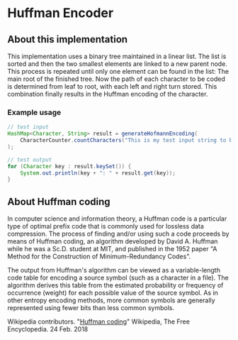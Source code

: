 # Huffman Encoder

## About this implementation
This implementation uses a binary tree maintained in a linear list. The list is sorted and then the two smallest elements are linked to a new parent node. This process is repeated until only one element can be found in the list: The main root of the finished tree. Now the path of each character to be coded is determined from leaf to root, with each left and right turn stored. This combination finally results in the Huffman encoding of the character.

### Example usage
```java
// test input
HashMap<Character, String> result = generateHofmannEncoding(
	CharacterCounter.countCharacters("This is my test input string to be encoded.")
);

// test output
for (Character key : result.keySet()) {
	System.out.println(key + ": " + result.get(key));
}
```

## About Huffman coding
In computer science and information theory, a Huffman code is a particular type of optimal prefix code that is commonly used for lossless data compression. The process of finding and/or using such a code proceeds by means of Huffman coding, an algorithm developed by David A. Huffman while he was a Sc.D. student at MIT, and published in the 1952 paper "A Method for the Construction of Minimum-Redundancy Codes".

The output from Huffman's algorithm can be viewed as a variable-length code table for encoding a source symbol (such as a character in a file). The algorithm derives this table from the estimated probability or frequency of occurrence (weight) for each possible value of the source symbol. As in other entropy encoding methods, more common symbols are generally represented using fewer bits than less common symbols.

Wikipedia contributors. "[Huffman coding](https://en.wikipedia.org/wiki/Huffman_coding)" Wikipedia, The Free Encyclopedia. 24 Feb. 2018
